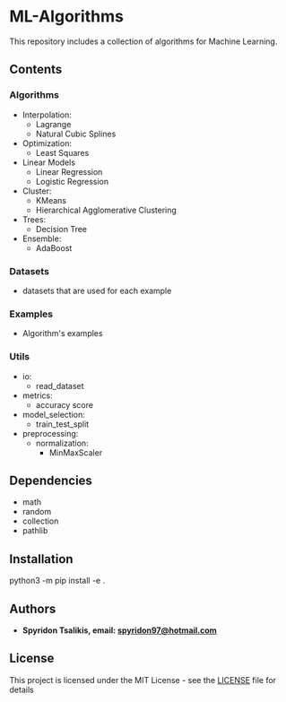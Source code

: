 #   ML-Algorithms
This repository includes a collection of algorithms for Machine Learning.

##  Contents   
### Algorithms
*   Interpolation:
    *   Lagrange
    *   Natural Cubic Splines
*   Optimization:
    *   Least Squares
*   Linear Models
    *   Linear Regression
    *   Logistic Regression
*   Cluster:
    *   KMeans
    *   Hierarchical Agglomerative Clustering
*   Trees:
    *   Decision Tree 
*   Ensemble: 
    *   AdaBoost

### Datasets
*   datasets that are used for each example

### Examples
*   Algorithm's examples

### Utils
*   io:
    *   read_dataset
*   metrics:
    *   accuracy score
*   model_selection:
    *   train_test_split
*   preprocessing:
    *   normalization:
        *   MinMaxScaler

##  Dependencies
*   math
*   random
*   collection
*   pathlib

##  Installation
python3 -m pip install -e .

## Authors

* **Spyridon Tsalikis, email: spyridon97@hotmail.com**

## License

This project is licensed under the MIT License - see the [LICENSE](LICENSE) file for details
